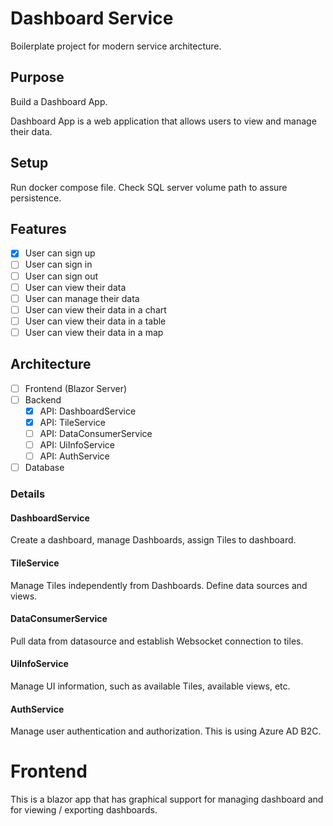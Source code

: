 # Dashboard Service

Boilerplate project for modern service architecture.

## Purpose

Build a Dashboard App.

Dashboard App is a web application that allows users to view and manage their data.

## Setup

Run docker compose file. Check SQL server volume path to assure persistence.

## Features

- [x] User can sign up
- [ ] User can sign in
- [ ] User can sign out
- [ ] User can view their data
- [ ] User can manage their data
- [ ] User can view their data in a chart
- [ ] User can view their data in a table
- [ ] User can view their data in a map

## Architecture

- [ ] Frontend (Blazor Server)
- [ ] Backend
  - [x] API: DashboardService
  - [x] API: TileService
  - [ ] API: DataConsumerService
  - [ ] API: UiInfoService
  - [ ] API: AuthService
- [ ] Database

### Details

#### DashboardService

Create a dashboard, manage Dashboards, assign Tiles to dashboard.

#### TileService

Manage Tiles independently from Dashboards. Define data sources and views.

#### DataConsumerService

Pull data from datasource and establish Websocket connection to tiles.

#### UiInfoService

Manage UI information, such as available Tiles, available views, etc. 

#### AuthService

Manage user authentication and authorization. This is using Azure AD B2C.

# Frontend

This is a blazor app that has graphical support for managing dashboard and for viewing / exporting dashboards.
